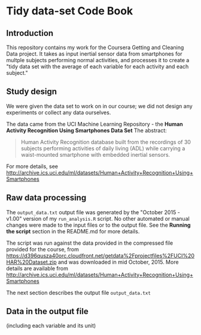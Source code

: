 # Tidy data-set Code Book

## Introduction
This repository contains my work for the Coursera Getting and Cleaning Data project. It takes as input inertial sensor data from smartphones for multple subjects performing normal activities, and processes it to create a "tidy data set with the average of each variable for each activity and each subject."

## Study design
We were given the data set to work on in our course; we did not design any experiments or collect any data ourselves.

The data came from the UCI Machine Learning Repository - the __Human Activity Recognition Using Smartphones Data Set__ The abstract:
> Human Activity Recognition database built from the recordings of 30 subjects performing activities of daily living (ADL) while carrying a waist-mounted smartphone with embedded inertial sensors.

For more details, see http://archive.ics.uci.edu/ml/datasets/Human+Activity+Recognition+Using+Smartphones

## Raw data processing
The  ```output_data.txt``` output file was generated by the "October 2015 - v1.00" version of my ```run_analysis.R``` script. No other automated or manual changes were made to the input files or to the output file. See the __Running the script__ section in the README.md for more details.

The script was run against the data provided in the compressed file provided for the course, from https://d396qusza40orc.cloudfront.net/getdata%2Fprojectfiles%2FUCI%20HAR%20Dataset.zip  and was downloaded in mid October, 2015. More details are available from http://archive.ics.uci.edu/ml/datasets/Human+Activity+Recognition+Using+Smartphones 

The next section describes the output file ```output_data.txt```

## Data in the output file
(including each variable and its unit)
